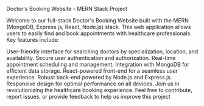 Doctor's Booking Website - MERN Stack Project

Welcome to our full-stack Doctor's Booking Website built with the MERN (MongoDB, Express.js, React, Node.js) stack. This web application allows users to easily find and book appointments with healthcare professionals. Key features include:

User-friendly interface for searching doctors by specialization, location, and availability.
Secure user authentication and authorization.
Real-time appointment scheduling and management.
Integration with MongoDB for efficient data storage.
React-powered front-end for a seamless user experience.
Robust back-end powered by Node.js and Express.js.
Responsive design for optimal performance on all devices.
Join us in revolutionizing the healthcare booking experience. Feel free to contribute, report issues, or provide feedback to help us improve this project
